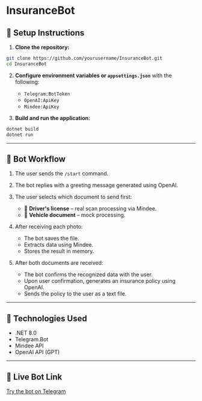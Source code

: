 
# InsuranceBot

## 🚀 Setup Instructions

1. **Clone the repository:**

```bash
git clone https://github.com/yourusername/InsuranceBot.git
cd InsuranceBot
```

2. **Configure environment variables or `appsettings.json`** with the following:
   - `Telegram:BotToken`
   - `OpenAI:ApiKey`
   - `Mindee:ApiKey` 

3. **Build and run the application:**

```bash
dotnet build
dotnet run
```

---

## 📜 Bot Workflow

1. The user sends the `/start` command.
2. The bot replies with a greeting message generated using OpenAI.
3. The user selects which document to send first:

   - 📄 **Driver's license** – real scan processing via Mindee.
   - 🚗 **Vehicle document** – mock processing.

4. After receiving each photo:
   - The bot saves the file.
   - Extracts data using Mindee.
   - Stores the result in memory.

5. After both documents are received:
   - The bot confirms the recognized data with the user.
   - Upon user confirmation, generates an insurance policy using OpenAI.
   - Sends the policy to the user as a text file.

---

## 🧩 Technologies Used

- .NET 8.0
- Telegram.Bot
- Mindee API
- OpenAI API (GPT)

---

## 🔗 Live Bot Link

[Try the bot on Telegram](https://t.me/InsuranceCar11_bot)
